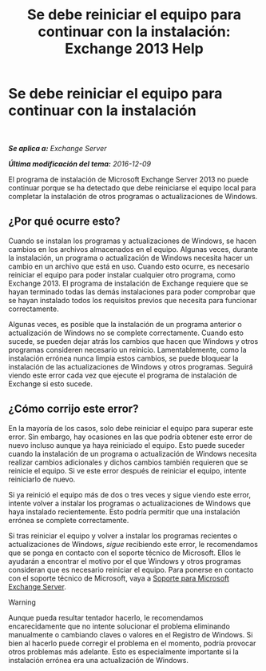 ﻿---
title: 'Se debe reiniciar el equipo para continuar con la instalación: Exchange 2013 Help'
TOCTitle: Se debe reiniciar el equipo para continuar con la instalación
ms:assetid: f2d8e504-18c1-4b86-9b97-7654d0391b19
ms:mtpsurl: https://technet.microsoft.com/es-es/library/ms.exch.setupreadiness.pendingrebootwindowscomponents(v=EXCHG.150)
ms:contentKeyID: 49116620
ms.date: 04/23/2018
mtps_version: v=EXCHG.150
ms.translationtype: HT
---

# Se debe reiniciar el equipo para continuar con la instalación

 

_**Se aplica a:** Exchange Server_

_**Última modificación del tema:** 2016-12-09_

El programa de instalación de Microsoft Exchange Server 2013 no puede continuar porque se ha detectado que debe reiniciarse el equipo local para completar la instalación de otros programas o actualizaciones de Windows.

## ¿Por qué ocurre esto?

Cuando se instalan los programas y actualizaciones de Windows, se hacen cambios en los archivos almacenados en el equipo. Algunas veces, durante la instalación, un programa o actualización de Windows necesita hacer un cambio en un archivo que está en uso. Cuando esto ocurre, es necesario reiniciar el equipo para poder instalar cualquier otro programa, como Exchange 2013. El programa de instalación de Exchange requiere que se hayan terminado todas las demás instalaciones para poder comprobar que se hayan instalado todos los requisitos previos que necesita para funcionar correctamente.

Algunas veces, es posible que la instalación de un programa anterior o actualización de Windows no se complete correctamente. Cuando esto sucede, se pueden dejar atrás los cambios que hacen que Windows y otros programas consideren necesario un reinicio. Lamentablemente, como la instalación errónea nunca limpia estos cambios, se puede bloquear la instalación de las actualizaciones de Windows y otros programas. Seguirá viendo este error cada vez que ejecute el programa de instalación de Exchange si esto sucede.

## ¿Cómo corrijo este error?

En la mayoría de los casos, solo debe reiniciar el equipo para superar este error. Sin embargo, hay ocasiones en las que podría obtener este error de nuevo incluso aunque ya haya reiniciado el equipo. Esto puede suceder cuando la instalación de un programa o actualización de Windows necesita realizar cambios adicionales y dichos cambios también requieren que se reinicie el equipo. Si ve este error después de reiniciar el equipo, intente reiniciarlo de nuevo.

Si ya reinició el equipo más de dos o tres veces y sigue viendo este error, intente volver a instalar los programas o actualizaciones de Windows que haya instalado recientemente. Esto podría permitir que una instalación errónea se complete correctamente.

Si tras reiniciar el equipo y volver a instalar los programas recientes o actualizaciones de Windows, *sigue* recibiendo este error, le recomendamos que se ponga en contacto con el soporte técnico de Microsoft. Ellos le ayudarán a encontrar el motivo por el que Windows y otros programas consideran que es necesario reiniciar el equipo. Para ponerse en contacto con el soporte técnico de Microsoft, vaya a [Soporte para Microsoft Exchange Server](https://go.microsoft.com/fwlink/p/?linkid=525940).


> [!WARNING]
> Aunque pueda resultar tentador hacerlo, le recomendamos encarecidamente que no intente solucionar el problema eliminando manualmente o cambiando claves o valores en el Registro de Windows. Si bien al hacerlo puede corregir el problema en el momento, podría provocar otros problemas más adelante. Esto es especialmente importante si la instalación errónea era una actualización de Windows.


